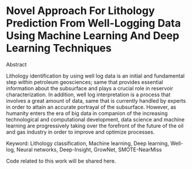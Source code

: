 # Novel Approach For Lithology Prediction From Well-Logging Data Using Machine Learning And Deep Learning Techniques
Abstract

Lithology identification by using well log data is an initial and fundamental step within petroleum geosciences; same that provides essential information about the subsurface and plays a crucial role in reservoir characterization. In addition, well log interpretation is a process that involves a great amount of data, same that is currently handled by experts in order to attain an accurate portrayal of the subsurface. However, as humanity enters the era of big data in companion of the increasing technological and computational development, data science and machine learning are progressively taking over the forefront of the future of the oil and gas industry in order to improve and optimize processes.

Keyword: Lithology classification, Machine learning, Deep learning, Well-log, Neural networks, Deep-Insight, GrowNet, SMOTE-NearMiss

Code related to this work will be shared here.

